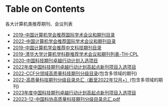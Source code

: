 # Table on Contents
各大计算机类推荐期刊、会议列表
- [2019-中国计算机学会推荐国际学术会议和期刊目录](./2019-中国计算机学会推荐国际学术会议和期刊目录.pdf)
- [2022-中国计算机学会推荐国际学术会议和期刊目录](./2022-中国计算机学会推荐国际学术会议和期刊目录.pdf)
- [2019-中国计算机学会推荐中文科技期刊目录](./2019-中国计算机学会推荐中文科技期刊目录.pdf)
- [2019-清华大学计算机学科群推荐学术会议和期刊列表-TH-CPL](./2019-清华大学计算机学科群推荐学术会议和期刊列表-TH-CPL.pdf)
- [2020-中国科技期刊卓越行动计划入选项目](2020-中国科技期刊卓越行动计划入选项目.pdf)
- [2022年度中国科技期刊卓越行动计划高起点新刊项目入选项目](2022年度中国科技期刊卓越行动计划高起点新刊项目入选项目.pdf)
- [2022-CCF分领域高质量科技期刊分级目录](2022-CCF分领域发布高质量科技期刊分级目录.pdf)(包含多领域的期刊)
- [2022-高质量科技期刊分级目录总汇（截至2022年12月+）](高质量科技期刊分级目录总汇（截至2022年12月+）.pdf)(包含多领域的期刊)
- [2023年度中国科技期刊卓越行动计划高起点新刊项目入选项目](2023年度中国科技期刊卓越行动计划高起点新刊项目入选项目.docx)
- [22023-12-中国科协高质量科技期刊分级目录总汇.pdf](./2023-12-高质量科技期刊分级目录总汇.pdf)